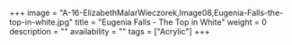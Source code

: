 +++
image = "A-16-ElizabethMalarWieczorek,Image08,Eugenia-Falls-the-top-in-white.jpg"
title = "Eugenia Falls - The Top in White"
weight = 0
description = ""
availability = ""
tags = ["Acrylic"]
+++
